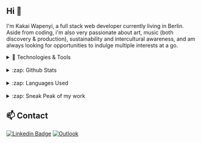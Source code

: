 ## Hi 👋

I'm Kakai Wapenyi, a full stack web developer currently living in Berlin. 
Aside from coding, i'm also very passionate about art, music (both discovery & production), sustainability and intercultural awareness, and am always looking for opportunities to indulge multiple interests at a go.
<br />

<details>
<summary>🔧 Technologies & Tools</summary>
<br />
<img align="left" alt="HTML5" width="45px" src="./images/html.png" />
<img align="left" alt="CSS3" width="45px" src="./images/css.png" />
<img align="left" alt="Sass" width="45px" src="./images/sass.png" />
<img align="left" alt="JavaScript" width="45px" src="./images/javascript.png" />
<img align="left" alt="TypeScript" width="45px" src="./images/typescript.png" />
<img align="left" alt="React" width="45px" src="./images/react.png" />
<img align="left" alt="Node.js" width="45px" src="./images/nodejs.png" />
<img align="left" alt="Express" width="45px" src="./images/express.png" />
<img align="left" alt="MongoDB" width="45px" src="./images/mongodb.png" />
<img align="left" alt="Git" width="45px" src="./images/git.png" />
<img align="left" alt="GitHub" width="45px" src="./images/github.png" />
<img align="left" alt="Terminal" width="45px" src="./images/terminal.png" />
<img align="left" alt="Visual Studio Code" width="45px" src="./images/vscode.png" />
</details>
<br />
<details>
  <summary>:zap: Github Stats</summary>
  <br />
  <img src="https://github-readme-stats.vercel.app/api?username=justkakai&&show_icons=true&title_color=222222&icon_color=03A87C&text_color=333333&bg_color=ffffff">
</details>
<br />
<details>
  <summary>:zap: Languages Used</summary>
  <br />
  <img src="https://github-readme-stats.vercel.app/api/top-langs/?username=justkakai&layout=compact&bg_color=ffffff&text_color=333333">
</details>
<br />
<details>
  <summary>:zap: Sneak Peak of my work</summary>
  <br />

  VirtuoSynth             |  To-Do App
:-------------------------:|:-------------------------:
![VirtuoSynth](./images/synthApp2.png)  |  ![To-Do App](./images//to-do-app.png)
</details>

## 📫 Contact

[![Linkedin Badge](https://img.shields.io/badge/-LinkedIn-blue?style=flat-square&logo=Linkedin&logoColor=white&link=https://www.linkedin.com/in/wapenyik/)](https://www.linkedin.com/in/wapenyik/)
[![Outlook](https://img.shields.io/badge/Microsoft_Outlook-0078D4?style=for-the-badge&logo=microsoft-outlook&logoColor=white&link=mailto:wapenyik@outlook.com)](mailto:wapenyik@outlook.com)

